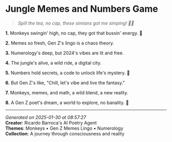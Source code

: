 # Jungle Memes and Numbers Game

> *Spill the tea, no cap, these simians got me simping! 🐒💕*

**1.** Monkeys swingin' high, no cap, they got that bussin' energy. 🐒


**2.** Memes so fresh, Gen Z's lingo is a chaos theory.


**3.** Numerology's deep, but 2024's vibes are lit and free.


**4.** The jungle's alive, a wild ride, a digital city.


**5.** Numbers hold secrets, a code to unlock life's mystery. 🔢


**6.** But Gen Z's like, "Chill, let's vibe and live the fantasy."


**7.** Monkeys, memes, and math, a wild blend, a new reality.


**8.** A Gen Z poet's dream, a world to explore, no banality. 🌴



---

*Generated on 2025-01-30 at 08:57:27*  
**Creator**: Ricardo Barroca's AI Poetry Agent  
**Themes**: Monkeys • Gen Z Memes Lingo • Numerology  
**Collection**: A journey through consciousness and reality